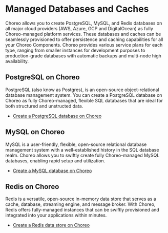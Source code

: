 # Managed Databases and Caches

Choreo allows you to create PostgreSQL, MySQL, and Redis databases on all major cloud providers (AWS, Azure, GCP and DigitalOcean) as fully Choreo-managed platform services.
These databases and caches can be seamlessly provisioned to offer persistence and caching capabilities for all your Choreo Components. Choreo provides various service plans for each type, ranging from smaller instances for development purposes to production-grade databases with automatic backups and multi-node high availability.

## PostgreSQL on Choreo

PostgreSQL (also know as Postgres), is an open-source object-relational database management system. You can create a PostgreSQL database on Choreo as fully Choreo-managed, flexible SQL databases that are ideal for both structured and unstructed data.

- [Create a PostgreSQL database on Choreo](./postgresql.md)

## MySQL on Choreo

MySQL is a user-friendly, flexible, open-source relational database management system with a well-established history in the SQL database realm. Choreo allows you to swiftly create fully Choreo-managed MySQL databases, enabling rapid setup and utilization.

- [Create a MySQL database on Choreo](./mysql.md)

## Redis on Choreo

Redis is a versatile, open-source in-memory data store that serves as a cache, database, streaming engine, and message broker. With Choreo, Redis offers fully-managed instances that can be swiftly provisioned and integrated into your applications within minutes.

- [Create a Redis data store on Choreo](./redis.md)
